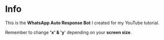 # Info
This is the **WhatsApp Auto Response Bot** I created for my YouTube tutorial.

Remember to change **'x' & 'y**' depending on your **screen size**.

